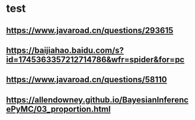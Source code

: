 # test
## https://www.javaroad.cn/questions/293615
## https://baijiahao.baidu.com/s?id=1745363357212714786&wfr=spider&for=pc
## https://www.javaroad.cn/questions/58110
## https://allendowney.github.io/BayesianInferencePyMC/03_proportion.html

